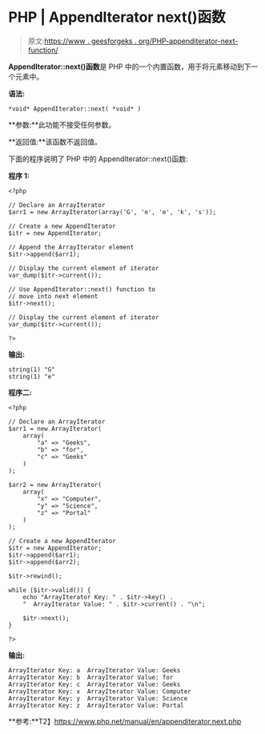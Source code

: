 # PHP | AppendIterator next()函数

> 原文:[https://www . geesforgeks . org/PHP-appenditerator-next-function/](https://www.geeksforgeeks.org/php-appenditerator-next-function/)

**AppendIterator::next()函数**是 PHP 中的一个内置函数，用于将元素移动到下一个元素中。

**语法:**

```
*void* AppendIterator::next( *void* )
```

**参数:**此功能不接受任何参数。

**返回值:**该函数不返回值。

下面的程序说明了 PHP 中的 AppendIterator::next()函数:

**程序 1:**

```
<?php

// Declare an ArrayIterator
$arr1 = new ArrayIterator(array('G', 'e', 'e', 'k', 's'));

// Create a new AppendIterator
$itr = new AppendIterator;

// Append the ArrayIterator element
$itr->append($arr1);

// Display the current element of iterator
var_dump($itr->current());

// Use AppendIterator::next() function to
// move into next element
$itr->next();

// Display the current element of iterator
var_dump($itr->current());

?>
```

**输出:**

```
string(1) "G"
string(1) "e"

```

**程序二:**

```
<?php

// Declare an ArrayIterator
$arr1 = new ArrayIterator(
    array(
        "a" => "Geeks",
        "b" => "for",
        "c" => "Geeks"
    )
);

$arr2 = new ArrayIterator(
    array(
        "x" => "Computer",
        "y" => "Science",
        "z" => "Portal"
    )
);

// Create a new AppendIterator
$itr = new AppendIterator;
$itr->append($arr1);
$itr->append($arr2);

$itr->rewind();

while ($itr->valid()) {
    echo "ArrayIterator Key: " . $itr->key() .
    "  ArrayIterator Value: " . $itr->current() . "\n";

    $itr->next();
}

?>
```

**输出:**

```
ArrayIterator Key: a  ArrayIterator Value: Geeks
ArrayIterator Key: b  ArrayIterator Value: for
ArrayIterator Key: c  ArrayIterator Value: Geeks
ArrayIterator Key: x  ArrayIterator Value: Computer
ArrayIterator Key: y  ArrayIterator Value: Science
ArrayIterator Key: z  ArrayIterator Value: Portal

```

**参考:**T2】https://www.php.net/manual/en/appenditerator.next.php